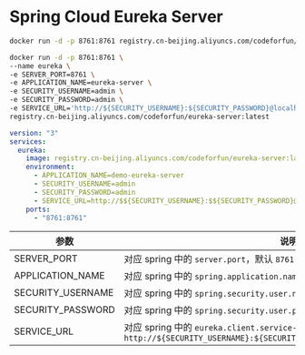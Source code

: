 # Spring Cloud Eureka Server

```bash
docker run -d -p 8761:8761 registry.cn-beijing.aliyuncs.com/codeforfun/eureka-server:latest
```

```bash
docker run -d -p 8761:8761 \
--name eureka \
-e SERVER_PORT=8761 \
-e APPLICATION_NAME=eureka-server \
-e SECURITY_USERNAME=admin \
-e SECURITY_PASSWORD=admin \
-e SERVICE_URL='http://${SECURITY_USERNAME}:${SECURITY_PASSWORD}@localhost:8761/eureka/' \
registry.cn-beijing.aliyuncs.com/codeforfun/eureka-server:latest
```

```yaml
version: "3"
services:
  eureka:
    image: registry.cn-beijing.aliyuncs.com/codeforfun/eureka-server:latest
    environment:
      - APPLICATION_NAME=demo-eureka-server
      - SECURITY_USERNAME=admin
      - SECURITY_PASSWORD=admin
      - SERVICE_URL=http://$${SECURITY_USERNAME}:$${SECURITY_PASSWORD}@localhost:8761/eureka/
    ports:
      - "8761:8761"
```

参数 | 说明
---|---
SERVER_PORT | 对应 spring 中的 `server.port`，默认 `8761`
APPLICATION_NAME | 对应 spring 中的 `spring.application.name`，默认 `eureka-server`
SECURITY_USERNAME | 对应 spring 中的 `spring.security.user.name`，默认 `admin`
SECURITY_PASSWORD | 对应 spring 中的 `spring.security.user.password`，默认 `admin`
SERVICE_URL | 对应 spring 中的 `eureka.client.service-url.defaultZone`，默认 `http://${SECURITY_USERNAME}:${SECURITY_PASSWORD}@localhost:8761/eureka/`

